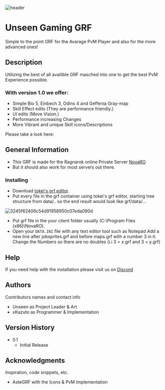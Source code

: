 
![header](https://user-images.githubusercontent.com/70321802/132954909-a9630569-c9bb-416f-a61e-6d4694131e43.png)

# Unseen Gaming GRF

Simple to the point GRF for the Avarage PvM Player and also for the more advanced ones!

## Description

Utilizing the best of all availible GRF masched into one to get the best PvM Experience possible.



### With version 1.0 we offer:

- Simple Bio 5, Einbech 3, Odins 4 and Geffenia Gray-map
- Skill Effect edits (They are performance friendly.)
- UI edits (Move Vision.)
- Performance increasing Changes
- More Vibrant and unique Skill icons/Descriptions

Please take a look here: 



## General Information

* This GRF is made for the Ragnarok online Private Server [NovaRO](https://novaragnarok.com)
* But it should also work for most servers out there.

### Installing
* Download [tokei's grf editor](https://rathena.org/board/topic/77080-grf-grf-editor/).
* Put every file in the grf container using tokei's grf editor, starting tree structure from data/.. so the end result would look like grf/data/...

![3245f62406c54d91958950c07eda090d](https://user-images.githubusercontent.com/70321802/132986373-f7e2ac18-00ef-42f8-add3-1f8b92256930.png)
* Put grf file in the your client folder usually (C:\Program Files (x86)\NovaRO).
* Open your ``DATA.INI`` file with any text editor tool such as Notepad Add a new line after jobsprites.grf and before maps.grf with a number 3 in it. Change the Numbers so there are no doubles (i.i 3 = x.grf and 3 = y.grf)


## Help

If you need help with the installation please visit us on [Discord](https://discord.gg/eAQ3sWeUZr)


## Authors

Contributors names and contact info

* Unseen as Project Leader & Art 
* xKazuto as Programmer & Implementation


## Version History

* 0.1
    * Initial Release


## Acknowledgments

Inspiration, code snippets, etc.
* AsteGRF with the Icons & PvM Implementation

